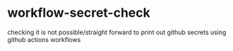 # workflow-secret-check
checking it is not possible/straight forward to print out github secrets using github actions workflows
